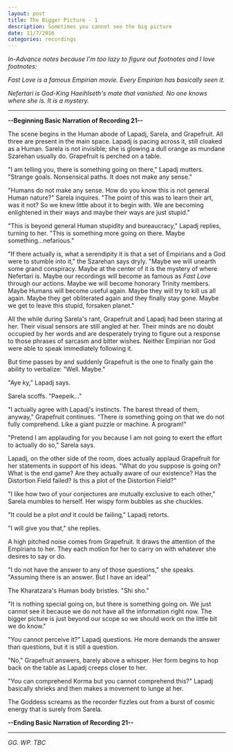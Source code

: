 ```yaml
---
layout: post
title: The Bigger Picture - 1
description: Sometimes you cannot see the big picture
date: 11/7/2016
categories: recordings
---
```


*In-Advance notes because I'm too lazy to figure out footnotes and I love footnotes:*

*Fast Love is a famous Empirian movie. Every Empirian has basically seen it.*

*Nefertari is God-King Haeihlseth's mate that vanished. No one knows where she is. It is a mystery.*

---

**--Beginning Basic Narration of Recording 21--**

The scene begins in the Human abode of Lapadj, Sarela, and Grapefruit. All three are present in the main space. Lapadj is pacing across it, still cloaked as a Human. Sarela is not invisible; she is glowing a dull orange as mundane Szarehan usually do. Grapefruit is perched on a table.

"I am telling you, there is something going on there," Lapadj mutters. "Strange goals. Nonsensical paths. It does not make any sense."

"Humans do not make any sense. How do you know this is not general Human nature?" Sarela inquires. "The point of this was to learn their art, was it not? So we knew little about it to begin with. We are becoming enlightened in their ways and maybe their ways are just stupid."

"This is beyond general Human stupidity and bureaucracy," Lapadj replies, turning to her. "This is something more going on there. Maybe something...nefarious."

"If there actually is, what a serendipity it is that a set of Empirians and a God were to stumble into it," the Szarehan says dryly. "Maybe we will unearth some grand conspiracy. Maybe at the center of it is the mystery of where Nefertari is. Maybe our recordings will become as famous as *Fast Love* through our actions. Maybe we will become honorary Trinity members. Maybe Humans will become useful again. Maybe they will try to kill us all again. Maybe they get obliterated again and they finally stay gone. Maybe we get to leave this stupid, forsaken planet."

All the while during Sarela's rant, Grapefruit and Lapadj had been staring at her. Their visual sensors are still angled at her. Their minds are no doubt occupied by her words and are desperately trying to figure out a response to those phrases of sarcasm and bitter wishes. Neither Empirian nor God were able to speak immediately following it.

But time passes by and suddenly Grapefruit is the one to finally gain the ability to verbalize: "Well. Maybe."

"Aye ky," Lapadj says.

Sarela scoffs. "Paepeik..."

"I actually agree with Lapadj's instincts. The barest thread of them, anyway," Grapefruit continues. "There *is* something going on that we do not fully comprehend. Like a giant puzzle or machine. A program!"

"Pretend I am applauding for you because I am not going to exert the effort to actually do so," Sarela says.

Lapadj, on the other side of the room, does actually applaud Grapefruit for her statements in support of his ideas. "What do you suppose is going on? What is the end game? Are they actually aware of our existence? Has the Distortion Field failed? Is this a plot of the Distortion Field?"

"I like how two of your conjectures are mutually exclusive to each other," Sarela mumbles to herself. Her wispy form bubbles as she chuckles.

"It could be a plot *and* it could be failing," Lapadj retorts.

"I will give you that," she replies.

A high pitched noise comes from Grapefruit. It draws the attention of the Empirians to her. They each motion for her to carry on with whatever she desires to say or do.

"I do not have the answer to any of those questions," she speaks. "Assuming there is an answer. But I have an idea!"

The Kharatzara's Human body bristles. "Shi sho."

"It is nothing special going on, but there is something going on. We just cannot see it because we do not have all the information right now. The bigger picture is just beyond our scope so we should work on the little bit we do know."

"You cannot perceive it?" Lapadj questions. He more demands the answer than questions, but it is still a question.

"No," Grapefruit answers, barely above a whisper. Her form begins to hop back on the table as Lapadj creeps closer to her.

"You can comprehend Korma but you cannot comprehend this?" Lapadj basically shrieks and then makes a movement to lunge at her.

The Goddess screams as the recorder fizzles out from a burst of cosmic energy that is surely from Sarela.

**--Ending Basic Narration of Recording 21--**

---

*GG. WP. TBC*
